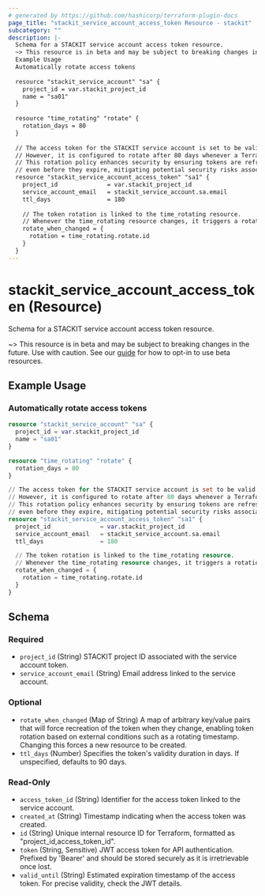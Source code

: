 ```yaml
---
# generated by https://github.com/hashicorp/terraform-plugin-docs
page_title: "stackit_service_account_access_token Resource - stackit"
subcategory: ""
description: |-
  Schema for a STACKIT service account access token resource.
  ~> This resource is in beta and may be subject to breaking changes in the future. Use with caution. See our guide https://registry.terraform.io/providers/stackitcloud/stackit/latest/docs/guides/opting_into_beta_resources for how to opt-in to use beta resources.
  Example Usage
  Automatically rotate access tokens
  
  resource "stackit_service_account" "sa" {
    project_id = var.stackit_project_id
    name = "sa01"
  }
  
  resource "time_rotating" "rotate" {
    rotation_days = 80
  }
  
  // The access token for the STACKIT service account is set to be valid for 180 days (ttl_days).
  // However, it is configured to rotate after 80 days whenever a Terraform apply is triggered.
  // This rotation policy enhances security by ensuring tokens are refreshed regularly, 
  // even before they expire, mitigating potential security risks associated with long-lived tokens.
  resource "stackit_service_account_access_token" "sa1" {
    project_id              = var.stackit_project_id
    service_account_email   = stackit_service_account.sa.email
    ttl_days                = 180
  
    // The token rotation is linked to the time_rotating resource.
    // Whenever the time_rotating resource changes, it triggers a rotation of this access token.
    rotate_when_changed = {
      rotation = time_rotating.rotate.id
    }
  }
---
```


# stackit_service_account_access_token (Resource)

Schema for a STACKIT service account access token resource.

~> This resource is in beta and may be subject to breaking changes in the future. Use with caution. See our [guide](https://registry.terraform.io/providers/stackitcloud/stackit/latest/docs/guides/opting_into_beta_resources) for how to opt-in to use beta resources.
## Example Usage


### Automatically rotate access tokens
```terraform
resource "stackit_service_account" "sa" {
  project_id = var.stackit_project_id
  name = "sa01"
}

resource "time_rotating" "rotate" {
  rotation_days = 80
}

// The access token for the STACKIT service account is set to be valid for 180 days (ttl_days).
// However, it is configured to rotate after 80 days whenever a Terraform apply is triggered.
// This rotation policy enhances security by ensuring tokens are refreshed regularly, 
// even before they expire, mitigating potential security risks associated with long-lived tokens.
resource "stackit_service_account_access_token" "sa1" {
  project_id              = var.stackit_project_id
  service_account_email   = stackit_service_account.sa.email
  ttl_days                = 180

  // The token rotation is linked to the time_rotating resource.
  // Whenever the time_rotating resource changes, it triggers a rotation of this access token.
  rotate_when_changed = {
    rotation = time_rotating.rotate.id
  }
}

```



<!-- schema generated by tfplugindocs -->
## Schema

### Required

- `project_id` (String) STACKIT project ID associated with the service account token.
- `service_account_email` (String) Email address linked to the service account.

### Optional

- `rotate_when_changed` (Map of String) A map of arbitrary key/value pairs that will force recreation of the token when they change, enabling token rotation based on external conditions such as a rotating timestamp. Changing this forces a new resource to be created.
- `ttl_days` (Number) Specifies the token's validity duration in days. If unspecified, defaults to 90 days.

### Read-Only

- `access_token_id` (String) Identifier for the access token linked to the service account.
- `created_at` (String) Timestamp indicating when the access token was created.
- `id` (String) Unique internal resource ID for Terraform, formatted as "project_id,access_token_id".
- `token` (String, Sensitive) JWT access token for API authentication. Prefixed by 'Bearer' and should be stored securely as it is irretrievable once lost.
- `valid_until` (String) Estimated expiration timestamp of the access token. For precise validity, check the JWT details.
